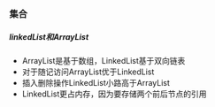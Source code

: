 ### 集合
##### linkedList和ArrayList
- ArrayList是基于数组，LinkedList基于双向链表
- 对于随记访问ArrayList优于LinkedList
- 插入删除操作LinkedList小路高于ArrayList
- LinkedList更占内存，因为要存储两个前后节点的引用